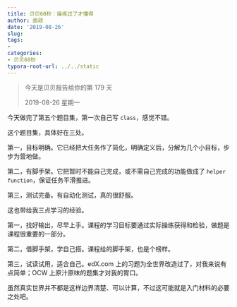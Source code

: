 ```yaml
---
title: 贝贝60秒：操练过了才懂得
author: 曲政
date: '2019-08-26'
slug: 
tags:
- 
categories:
- 贝贝60秒
typora-root-url: ../../static
---
```


>   今天是贝贝报告给你的第 179 天
>
>   2019-08-26 星期一

今天做完了第五个题目集，第一次自己写 `class`，感觉不错。

这个题目集，具体好在三处。

第一，目标明确。它已经把大任务作了简化，明确定义后，分解为几个小目标，步步为营地做。

第二，有脚手架。它把暂时不能自己完成，或不需自己完成的功能做成了 `helper function`，保证任务平滑推进。

第三，测试完备。有自动化测试，真的很舒服。

这也带给我三点学习的经验。

第一，找好输出，尽早上手。课程的学习目标要通过实际操练获得和检验，做题是课程很重要的一部分。

第二，借脚手架，学自己搭。课程给的脚手架，也是个榜样。

第三，试读试用，适合自己。edX.com 上的习题为全世界改造过了，对我来说有点简单；OCW 上原汁原味的题集才对我的胃口。

虽然真实世界并不都是这样边界清楚、可以计算，不过这可能就是入门材料的必要之处吧。